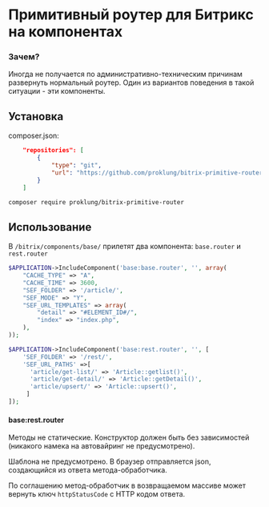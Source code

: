 # Примитивный роутер для Битрикс на компонентах

### Зачем?

Иногда не получается по административно-техническим причинам развернуть нормальный роутер. Один из вариантов поведения
в такой ситуации - эти компоненты.

## Установка

composer.json:

```json
    "repositories": [
        {
            "type": "git",
            "url": "https://github.com/proklung/bitrix-primitive-router"
        }
    ]
```

```bash
composer require proklung/bitrix-primitive-router
```

## Использование

В `/bitrix/components/base/` прилетят два компонента: `base.router` и `rest.router`

```php
$APPLICATION->IncludeComponent('base:base.router', '', array(
    "CACHE_TYPE" => "A",
    "CACHE_TIME" => 3600,
    "SEF_FOLDER" => '/article/',
    "SEF_MODE" => "Y",
    "SEF_URL_TEMPLATES" => array(
        "detail" => "#ELEMENT_ID#/",
        "index" => "index.php",
    ),
));
```

```php
$APPLICATION->IncludeComponent('base:rest.router', '', [
    'SEF_FOLDER' => '/rest/',
    'SEF_URL_PATHS' =>[
      'article/get-list/' => 'Article::getlist()',
      'article/get-detail/' => 'Article::getDetail()',
      'article/upsert/' => 'Article::upsert()',
     ]
]);
```

#### base:rest.router

Методы не статические. Конструктор должен быть без зависимостей (никакого намека на автовайринг не предусмотрено).

Шаблона не предусмотрено. В браузер отправляется json, создающийся из ответа метода-обработчика.

По соглашению метод-обработчик в возвращаемом массиве может вернуть ключ `httpStatusCode` с HTTP кодом ответа.